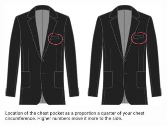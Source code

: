 
![Chest pocket placement](chestpocketplacement.svg)

Location of the chest pocket as a proportion a quarter of your chest circumference. Higher numbers move it more to the side.